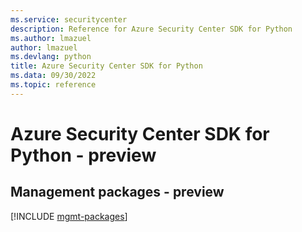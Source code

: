```yaml
---
ms.service: securitycenter
description: Reference for Azure Security Center SDK for Python
ms.author: lmazuel
author: lmazuel
ms.devlang: python
title: Azure Security Center SDK for Python
ms.data: 09/30/2022
ms.topic: reference
---
```

# Azure Security Center SDK for Python - preview

## Management packages - preview
[!INCLUDE [mgmt-packages](security-center-mgmt-index.md)]